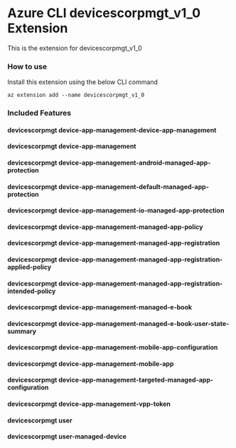 # Azure CLI devicescorpmgt_v1_0 Extension #
This is the extension for devicescorpmgt_v1_0

### How to use ###
Install this extension using the below CLI command
```
az extension add --name devicescorpmgt_v1_0
```

### Included Features ###
#### devicescorpmgt device-app-management-device-app-management ####
#### devicescorpmgt device-app-management ####
#### devicescorpmgt device-app-management-android-managed-app-protection ####
#### devicescorpmgt device-app-management-default-managed-app-protection ####
#### devicescorpmgt device-app-management-io-managed-app-protection ####
#### devicescorpmgt device-app-management-managed-app-policy ####
#### devicescorpmgt device-app-management-managed-app-registration ####
#### devicescorpmgt device-app-management-managed-app-registration-applied-policy ####
#### devicescorpmgt device-app-management-managed-app-registration-intended-policy ####
#### devicescorpmgt device-app-management-managed-e-book ####
#### devicescorpmgt device-app-management-managed-e-book-user-state-summary ####
#### devicescorpmgt device-app-management-mobile-app-configuration ####
#### devicescorpmgt device-app-management-mobile-app ####
#### devicescorpmgt device-app-management-targeted-managed-app-configuration ####
#### devicescorpmgt device-app-management-vpp-token ####
#### devicescorpmgt user ####
#### devicescorpmgt user-managed-device ####